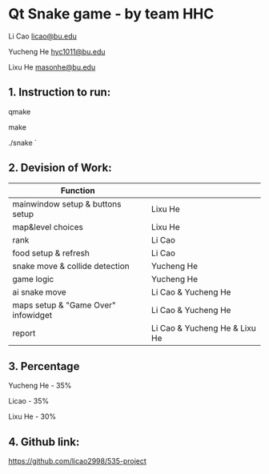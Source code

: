 # Qt Snake game - by team HHC

Li Cao      licao@bu.edu

Yucheng He  hyc1011@bu.edu

Lixu He     masonhe@bu.edu

## 1. Instruction to run:  
qmake

make

./snake
`
## 2. Devision of Work:  
|Function| |
|---|---|
|mainwindow setup & buttons setup    |Lixu He|
|map&level choices                   |Lixu He|
|rank                                |Li Cao|
|food setup & refresh                |Li Cao|
|snake move & collide detection      |Yucheng He|
|game logic                          |Yucheng He|
|ai snake move                       |Li Cao & Yucheng He|
|maps setup & "Game Over" infowidget |Li Cao & Yucheng He|
|report                              |Li Cao & Yucheng He & Lixu He|

## 3. Percentage
Yucheng He - 35%

Licao      - 35%

Lixu He    - 30%

## 4. Github link:

https://github.com/licao2998/535-project